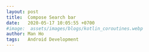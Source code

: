 ```yaml
---
layout: post
title:  Compose Search bar
date:   2020-05-17 10:05:55 +0700
#image:  assets/images/blogs/kotlin_coroutines.webp
author: Man Ho
tags:   Android Development
---
```


[//]: # (---)

[//]: # (layout: project)

[//]: # (title: Compose Search bar)

[//]: # (description: Custom Search bar in Compose)

[//]: # (image:)

[//]: # (show_tile: false)

[//]: # (github_url: https://github.com/homanad/ComposeSearchBar)

[//]: # (---)
